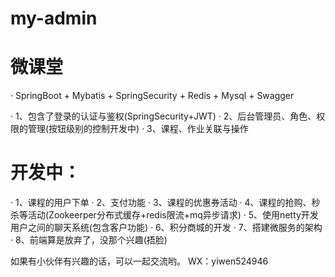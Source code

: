 # my-admin
# 微课堂

· SpringBoot + Mybatis + SpringSecurity + Redis + Mysql + Swagger

· 1、包含了登录的认证与鉴权(SpringSecurity+JWT)
· 2、后台管理员、角色、权限的管理(按钮级别的控制开发中)
· 3、课程、作业关联与操作

# 开发中：
· 1、课程的用户下单
· 2、支付功能
· 3、课程的优惠券活动
· 4、课程的抢购、秒杀等活动(Zookeerper分布式缓存+redis限流+mq异步请求)
· 5、使用netty开发用户之间的聊天系统(包含客户功能)
· 6、积分商城的开发
· 7、搭建微服务的架构
· 8、前端算是放弃了，没那个兴趣(捂脸)

如果有小伙伴有兴趣的话，可以一起交流哟。
WX：yiwen524946
